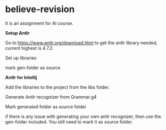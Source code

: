 # believe-revision
It is an assignment for AI course.

**Setup Antlr**

Go to https://www.antlr.org/download.html to get the antlr library needed, current highest is 4.7.2.

Set up libraries

mark gen-folder as source

**Antlr for Intellij**

Add the libraries to the project from the libs folder.

Generate Antlr recognizer from Grammar.g4

Mark generated folder as source folder 

if there is any issue with generating your own antlr recognizer, then use the gen-folder included. 
You still need to mark it as source folder.